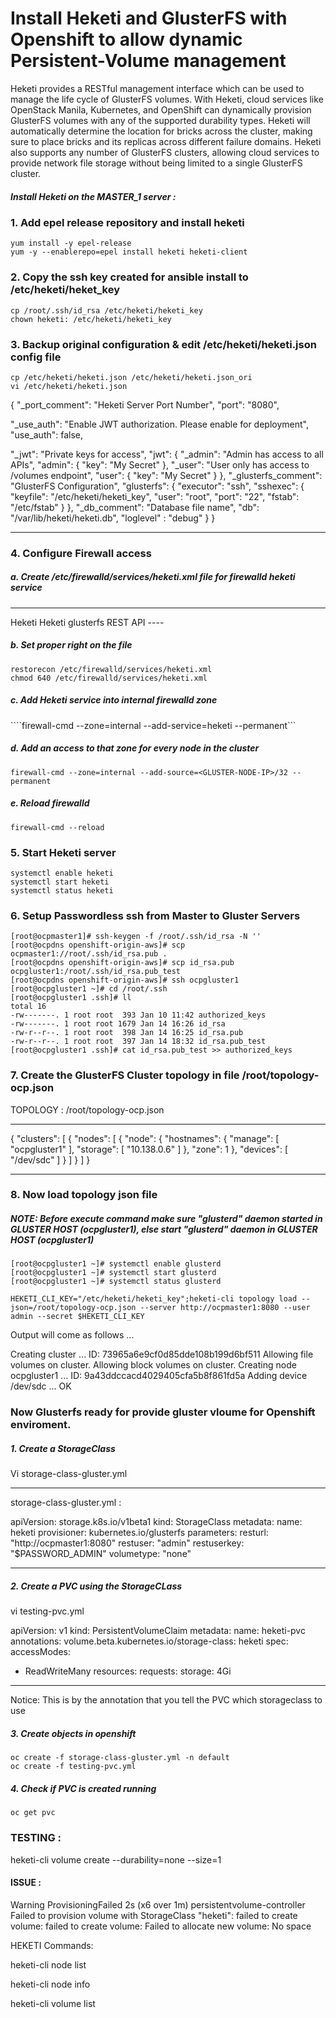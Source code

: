 # Install Heketi and GlusterFS with Openshift to allow dynamic Persistent-Volume management

Heketi provides a RESTful management interface which can be used to manage the life cycle of GlusterFS volumes. With Heketi, cloud services like OpenStack Manila, Kubernetes, and OpenShift can dynamically provision GlusterFS volumes with any of the supported durability types. Heketi will automatically determine the location for bricks across the cluster, making sure to place bricks and its replicas across different failure domains. Heketi also supports any number of GlusterFS clusters, allowing cloud services to provide network file storage without being limited to a single GlusterFS cluster.

##### Install Heketi on the MASTER_1 server :

### 1. Add epel release repository and install heketi
```
yum install -y epel-release
yum -y --enablerepo=epel install heketi heketi-client
```

### 2. Copy the ssh key created for ansible install to /etc/heketi/heket_key

```
cp /root/.ssh/id_rsa /etc/heketi/heketi_key
chown heketi: /etc/heketi/heketi_key
```

### 3. Backup original configuration & edit /etc/heketi/heketi.json config file

```
cp /etc/heketi/heketi.json /etc/heketi/heketi.json_ori
vi /etc/heketi/heketi.json
```

{
  "_port_comment": "Heketi Server Port Number",
  "port": "8080",

  "_use_auth": "Enable JWT authorization. Please enable for deployment",
  "use_auth": false,

  "_jwt": "Private keys for access",
  "jwt": {
    "_admin": "Admin has access to all APIs",
    "admin": {
      "key": "My Secret"
    },
    "_user": "User only has access to /volumes endpoint",
    "user": {
      "key": "My Secret"
    }
  },
  "_glusterfs_comment": "GlusterFS Configuration",
  "glusterfs": {
   "executor": "ssh",
   "sshexec": {
     "keyfile": "/etc/heketi/heketi_key",
     "user": "root",
     "port": "22",
     "fstab": "/etc/fstab"
   }
  },
  "_db_comment": "Database file name",
  "db": "/var/lib/heketi/heketi.db",
  "loglevel" : "debug"
  }
}

------



### 4. Configure Firewall access

 ##### a. Create /etc/firewalld/services/heketi.xml file for firewalld heketi service

----
<?xml version="1.0" encoding="utf-8"?> 
<service>
 <short>Heketi</short>
 <description>Heketi glusterfs REST API</description>
 <port protocol="tcp" port="8080"/>
</service>
----

 ##### b. Set proper right on the file

```
restorecon /etc/firewalld/services/heketi.xml
chmod 640 /etc/firewalld/services/heketi.xml
```

##### c. Add Heketi service into internal firewalld zone

````firewall-cmd --zone=internal --add-service=heketi --permanent```

##### d. Add an access to that zone for every node in the cluster

```firewall-cmd --zone=internal --add-source=<GLUSTER-NODE-IP>/32 --permanent```

##### e. Reload firewalld

```firewall-cmd --reload```

### 5. Start Heketi server
```
systemctl enable heketi
systemctl start heketi
systemctl status heketi
```

### 6. Setup Passwordless ssh from Master to Gluster Servers
```
[root@ocpmaster1]# ssh-keygen -f /root/.ssh/id_rsa -N ''
[root@ocpdns openshift-origin-aws]# scp ocpmaster1://root/.ssh/id_rsa.pub .
[root@ocpdns openshift-origin-aws]# scp id_rsa.pub ocpgluster1:/root/.ssh/id_rsa.pub_test
[root@ocpdns openshift-origin-aws]# ssh ocpgluster1
[root@ocpgluster1 ~]# cd /root/.ssh
[root@ocpgluster1 .ssh]# ll
total 16
-rw-------. 1 root root  393 Jan 10 11:42 authorized_keys
-rw-------. 1 root root 1679 Jan 14 16:26 id_rsa
-rw-r--r--. 1 root root  398 Jan 14 16:25 id_rsa.pub
-rw-r--r--. 1 root root  397 Jan 14 18:32 id_rsa.pub_test
[root@ocpgluster1 .ssh]# cat id_rsa.pub_test >> authorized_keys
```

### 7. Create the GlusterFS Cluster topology in file /root/topology-ocp.json

TOPOLOGY : /root/topology-ocp.json

----

{
  "clusters": [
    {
      "nodes": [
        {
          "node": {
            "hostnames": {
              "manage": [
                "ocpgluster1"
              ],
              "storage": [
                "10.138.0.6"
              ]
            },
            "zone": 1
          },
          "devices": [
            "/dev/sdc"
          ]
        }
      ]
    }
  ]
}

-----

### 8. Now load topology json file

##### NOTE: Before execute command make sure "glusterd" daemon started in GLUSTER HOST (ocpgluster1), else start "glusterd" daemon in GLUSTER HOST (ocpgluster1)

```
[root@ocpgluster1 ~]# systemctl enable glusterd
[root@ocpgluster1 ~]# systemctl start glusterd
[root@ocpgluster1 ~]# systemctl status glusterd
```
```HEKETI_CLI_KEY="/etc/heketi/heketi_key";heketi-cli topology load --json=/root/topology-ocp.json --server http://ocpmaster1:8080 --user admin --secret $HEKETI_CLI_KEY```

Output will come as follows ...

Creating cluster ... ID: 73965a6e9cf0d85dde108b199d6bf511
        Allowing file volumes on cluster.
        Allowing block volumes on cluster.
        Creating node ocpgluster1 ... ID: 9a43ddccacd4029405cfa5b8f861fd5a
                Adding device /dev/sdc ... OK


### Now Glusterfs ready for provide gluster vloume for Openshift enviroment.

##### 1. Create a StorageClass 

Vi storage-class-gluster.yml

---

storage-class-gluster.yml :

apiVersion: storage.k8s.io/v1beta1
kind: StorageClass
metadata:
  name: heketi
provisioner: kubernetes.io/glusterfs
parameters:
  resturl: "http://ocpmaster1:8080"
  restuser: "admin"
  restuserkey: "$PASSWORD_ADMIN"
  volumetype: "none"

---

##### 2. Create a PVC using the StorageCLass


vi testing-pvc.yml

apiVersion: v1
kind: PersistentVolumeClaim
metadata:
 name: heketi-pvc
 annotations:
   volume.beta.kubernetes.io/storage-class: heketi
spec:
 accessModes:
  - ReadWriteMany
 resources:
   requests:
     storage: 4Gi

---
Notice: This is by the annotation that you tell the PVC which storageclass to use

##### 3. Create objects in openshift 

```
oc create -f storage-class-gluster.yml -n default
oc create -f testing-pvc.yml
```

##### 4. Check if PVC is created running 

```oc get pvc```

### TESTING :

heketi-cli volume create --durability=none --size=1


#### ISSUE :

Warning  ProvisioningFailed  2s (x6 over 1m)  persistentvolume-controller  Failed to provision volume with StorageClass "heketi": failed to create volume: failed to create volume: Failed to allocate new volume: No space



HEKETI Commands: 


heketi-cli node list

heketi-cli node info <NODE-ID>

heketi-cli volume list
